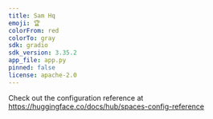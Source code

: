 ```yaml
---
title: Sam Hq
emoji: 🏆
colorFrom: red
colorTo: gray
sdk: gradio
sdk_version: 3.35.2
app_file: app.py
pinned: false
license: apache-2.0
---
```


Check out the configuration reference at https://huggingface.co/docs/hub/spaces-config-reference
